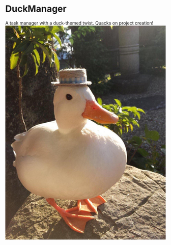 # DuckManager
A task manager with a duck-themed twist. Quacks on project creation!
<img src="./assets/mrduck.png" alt="duck" align="center">
